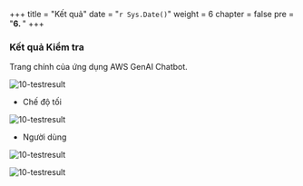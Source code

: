 +++
title = "Kết quả"
date = "`r Sys.Date()`"
weight = 6
chapter = false
pre = "<b>6. </b>"
+++

### Kết quả Kiểm tra
Trang chính của ứng dụng AWS GenAI Chatbot.

![10-testresult](/Deploying-a-Multi-Model-and-Multi-RAG-Powered-Chatbot-Using-AWS-CDK-on-AWS/images/10-testresult/001-10-testresult.png?width=90pc)

- Chế độ tối

![10-testresult](/Deploying-a-Multi-Model-and-Multi-RAG-Powered-Chatbot-Using-AWS-CDK-on-AWS/images/10-testresult/002-10-testresult.png?width=90pc)

- Người dùng

![10-testresult](/Deploying-a-Multi-Model-and-Multi-RAG-Powered-Chatbot-Using-AWS-CDK-on-AWS/images/10-testresult/003-10-testresult.png?width=90pc)

![10-testresult](/Deploying-a-Multi-Model-and-Multi-RAG-Powered-Chatbot-Using-AWS-CDK-on-AWS/images/10-testresult/004-10-testresult.png?width=90pc)
